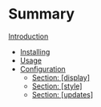 # Summary

[Introduction](./intro.md)

- [Installing](./installing.md)
- [Usage](./usage.md)
- [Configuration](./config.md)
  - [Section: \[display\]](./config_display.md)
  - [Section: \[style\]](./config_style.md)
  - [Section: \[updates\]](./config_updates.md)
